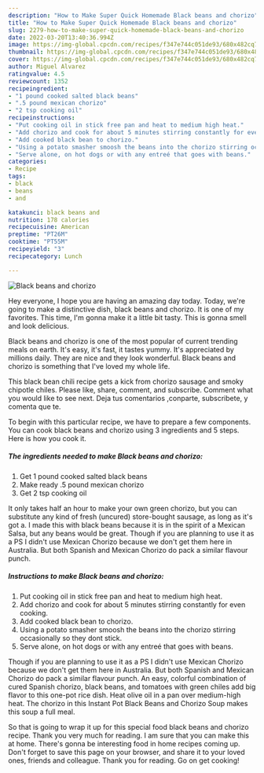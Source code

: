 ```yaml
---
description: "How to Make Super Quick Homemade Black beans and chorizo"
title: "How to Make Super Quick Homemade Black beans and chorizo"
slug: 2279-how-to-make-super-quick-homemade-black-beans-and-chorizo
date: 2022-03-20T13:40:36.994Z
image: https://img-global.cpcdn.com/recipes/f347e744c051de93/680x482cq70/black-beans-and-chorizo-recipe-main-photo.jpg
thumbnail: https://img-global.cpcdn.com/recipes/f347e744c051de93/680x482cq70/black-beans-and-chorizo-recipe-main-photo.jpg
cover: https://img-global.cpcdn.com/recipes/f347e744c051de93/680x482cq70/black-beans-and-chorizo-recipe-main-photo.jpg
author: Miguel Alvarez
ratingvalue: 4.5
reviewcount: 1352
recipeingredient:
- "1 pound cooked salted black beans"
- ".5 pound mexican chorizo"
- "2 tsp cooking oil"
recipeinstructions:
- "Put cooking oil in stick free pan and heat to medium high heat."
- "Add chorizo and cook for about 5 minutes stirring constantly for even cooking."
- "Add cooked black bean to chorizo."
- "Using a potato smasher smoosh the beans into the chorizo stirring occasionally so they dont stick."
- "Serve alone, on hot dogs or with any entreé that goes with beans."
categories:
- Recipe
tags:
- black
- beans
- and

katakunci: black beans and 
nutrition: 178 calories
recipecuisine: American
preptime: "PT26M"
cooktime: "PT55M"
recipeyield: "3"
recipecategory: Lunch

---
```



![Black beans and chorizo](https://img-global.cpcdn.com/recipes/f347e744c051de93/680x482cq70/black-beans-and-chorizo-recipe-main-photo.jpg)

Hey everyone, I hope you are having an amazing day today. Today, we're going to make a distinctive dish, black beans and chorizo. It is one of my favorites. This time, I'm gonna make it a little bit tasty. This is gonna smell and look delicious.

Black beans and chorizo is one of the most popular of current trending meals on earth. It's easy, it's fast, it tastes yummy. It's appreciated by millions daily. They are nice and they look wonderful. Black beans and chorizo is something that I've loved my whole life.

This black bean chili recipe gets a kick from chorizo sausage and smoky chipotle chiles. Please like, share, comment, and subscribe. Comment what you would like to see next. Deja tus comentarios ,conparte, subscribete, y comenta que te.


To begin with this particular recipe, we have to prepare a few components. You can cook black beans and chorizo using 3 ingredients and 5 steps. Here is how you cook it.

<!--inarticleads1-->

##### The ingredients needed to make Black beans and chorizo:

1. Get 1 pound cooked salted black beans
1. Make ready .5 pound mexican chorizo
1. Get 2 tsp cooking oil


It only takes half an hour to make your own green chorizo, but you can substitute any kind of fresh (uncured) store-bought sausage, as long as it&#39;s got a. I made this with black beans because it is in the spirit of a Mexican Salsa, but any beans would be great. Though if you are planning to use it as a PS I didn&#39;t use Mexican Chorizo because we don&#39;t get them here in Australia. But both Spanish and Mexican Chorizo do pack a similar flavour punch. 

<!--inarticleads2-->

##### Instructions to make Black beans and chorizo:

1. Put cooking oil in stick free pan and heat to medium high heat.
1. Add chorizo and cook for about 5 minutes stirring constantly for even cooking.
1. Add cooked black bean to chorizo.
1. Using a potato smasher smoosh the beans into the chorizo stirring occasionally so they dont stick.
1. Serve alone, on hot dogs or with any entreé that goes with beans.


Though if you are planning to use it as a PS I didn&#39;t use Mexican Chorizo because we don&#39;t get them here in Australia. But both Spanish and Mexican Chorizo do pack a similar flavour punch. An easy, colorful combination of cured Spanish chorizo, black beans, and tomatoes with green chiles add big flavor to this one-pot rice dish. Heat olive oil in a pan over medium-high heat. The chorizo in this Instant Pot Black Beans and Chorizo Soup makes this soup a full meal. 

So that is going to wrap it up for this special food black beans and chorizo recipe. Thank you very much for reading. I am sure that you can make this at home. There's gonna be interesting food in home recipes coming up. Don't forget to save this page on your browser, and share it to your loved ones, friends and colleague. Thank you for reading. Go on get cooking!
